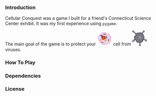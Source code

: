 ### Introduction

Cellular Conquest was a game I built for a friend's Connecticut Science Center exhibit. It was my first experience using `pygame`.

The main goal of the game is to protect your <img src="res/cell.png" alt = "cell" width="48"> cell from <img src = "res/virus.png" alt = "virus" width = "48"> viruses.

### How To Play


### Dependencies


### License
